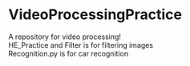 # VideoProcessingPractice
A repository for video processing! \
HE_Practice and Filter is for filtering images \
Recognition.py is for car recognition
